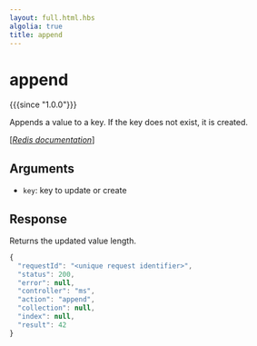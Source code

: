 ```yaml
---
layout: full.html.hbs
algolia: true
title: append
---
```



# append

{{{since "1.0.0"}}}

Appends a value to a key. If the key does not exist, it is created.

[[_Redis documentation_]](https://redis.io/commands/append)


## Arguments

* `key`: key to update or create


## Response

Returns the updated value length.

```js
{
  "requestId": "<unique request identifier>",
  "status": 200,
  "error": null,
  "controller": "ms",
  "action": "append",
  "collection": null,
  "index": null,
  "result": 42
}
```
